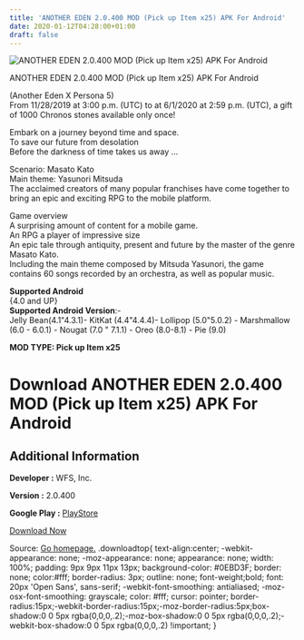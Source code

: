 ```yaml
---
title: 'ANOTHER EDEN 2.0.400 MOD (Pick up Item x25) APK For Android'
date: 2020-01-12T04:28:00+01:00
draft: false
---
```


![ANOTHER EDEN 2.0.400 MOD (Pick up Item x25) APK For Android](https://i1.wp.com/apkhome.net/wp-content/uploads/2020/01/ANOTHER-EDEN-2.0.400-MOD-Pick-up-Item-x25.png "ANOTHER EDEN 2.0.400 MOD (Pick up Item x25) APK For Android")

  

ANOTHER EDEN 2.0.400 MOD (Pick up Item x25) APK For Android

(Another Eden X Persona 5)  
From 11/28/2019 at 3:00 p.m. (UTC) to at 6/1/2020 at 2:59 p.m. (UTC), a gift of 1000 Chronos stones available only once!

Embark on a journey beyond time and space.  
To save our future from desolation  
Before the darkness of time takes us away ...

Scenario: Masato Kato  
Main theme: Yasunori Mitsuda  
The acclaimed creators of many popular franchises have come together to bring an epic and exciting RPG to the mobile platform.

Game overview  
A surprising amount of content for a mobile game.  
An RPG a player of impressive size  
An epic tale through antiquity, present and future by the master of the genre Masato Kato.  
Including the main theme composed by Mitsuda Yasunori, the game contains 60 songs recorded by an orchestra, as well as popular music.

**Supported Android**  
{4.0 and UP}  
**Supported Android Version**:-  
Jelly Bean(4.1"4.3.1)- KitKat (4.4"4.4.4)- Lollipop (5.0"5.0.2) - Marshmallow (6.0 - 6.0.1) - Nougat (7.0 " 7.1.1) - Oreo (8.0-8.1) - Pie (9.0)

**MOD TYPE: Pick up Item x25**

Download ANOTHER EDEN 2.0.400 MOD (Pick up Item x25) APK For Android
====================================================================

Additional Information
----------------------

**Developer :** WFS, Inc.

**Version :** 2.0.400

**Google Play :** [PlayStore](https://play.google.com/store/apps/details?id=games.wfs.anothereden)

  

[Download Now](https://store4app.co/post/another-eden-2-0-400-mod-pick-up-item-x25-apk-for-android_1578762010)

  
Source: [Go homepage.](https://store4app.co/post/another-eden-2-0-400-mod-pick-up-item-x25-apk-for-android_1578762010) .downloadtop{ text-align:center; -webkit-appearance: none; -moz-appearance: none; appearance: none; width: 100%; padding: 9px 9px 11px 13px; background-color: #0EBD3F; border: none; color:#fff; border-radius: 3px; outline: none; font-weight;bold; font: 20px 'Open Sans', sans-serif; -webkit-font-smoothing: antialiased; -moz-osx-font-smoothing: grayscale; color: #fff; cursor: pointer; border-radius:15px;-webkit-border-radius:15px;-moz-border-radius:5px;box-shadow:0 0 5px rgba(0,0,0,.2);-moz-box-shadow:0 0 5px rgba(0,0,0,.2);-webkit-box-shadow:0 0 5px rgba(0,0,0,.2) !important; }